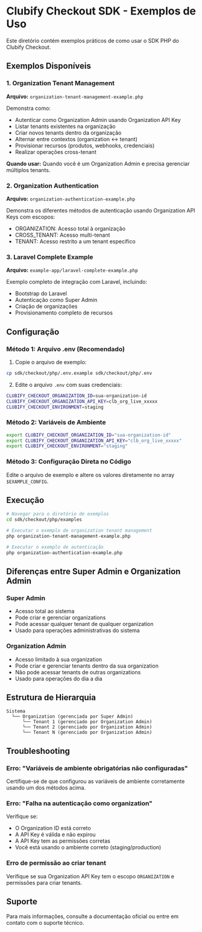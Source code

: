 # Clubify Checkout SDK - Exemplos de Uso

Este diretório contém exemplos práticos de como usar o SDK PHP do Clubify Checkout.

## Exemplos Disponíveis

### 1. Organization Tenant Management
**Arquivo:** `organization-tenant-management-example.php`

Demonstra como:
- Autenticar como Organization Admin usando Organization API Key
- Listar tenants existentes na organização
- Criar novos tenants dentro da organização
- Alternar entre contextos (organization ↔ tenant)
- Provisionar recursos (produtos, webhooks, credenciais)
- Realizar operações cross-tenant

**Quando usar:** Quando você é um Organization Admin e precisa gerenciar múltiplos tenants.

### 2. Organization Authentication
**Arquivo:** `organization-authentication-example.php`

Demonstra os diferentes métodos de autenticação usando Organization API Keys com escopos:
- ORGANIZATION: Acesso total à organização
- CROSS_TENANT: Acesso multi-tenant
- TENANT: Acesso restrito a um tenant específico

### 3. Laravel Complete Example
**Arquivo:** `example-app/laravel-complete-example.php`

Exemplo completo de integração com Laravel, incluindo:
- Bootstrap do Laravel
- Autenticação como Super Admin
- Criação de organizações
- Provisionamento completo de recursos

## Configuração

### Método 1: Arquivo .env (Recomendado)

1. Copie o arquivo de exemplo:
```bash
cp sdk/checkout/php/.env.example sdk/checkout/php/.env
```

2. Edite o arquivo `.env` com suas credenciais:
```bash
CLUBIFY_CHECKOUT_ORGANIZATION_ID=sua-organization-id
CLUBIFY_CHECKOUT_ORGANIZATION_API_KEY=clb_org_live_xxxxx
CLUBIFY_CHECKOUT_ENVIRONMENT=staging
```

### Método 2: Variáveis de Ambiente

```bash
export CLUBIFY_CHECKOUT_ORGANIZATION_ID="sua-organization-id"
export CLUBIFY_CHECKOUT_ORGANIZATION_API_KEY="clb_org_live_xxxxx"
export CLUBIFY_CHECKOUT_ENVIRONMENT="staging"
```

### Método 3: Configuração Direta no Código

Edite o arquivo de exemplo e altere os valores diretamente no array `$EXAMPLE_CONFIG`.

## Execução

```bash
# Navegar para o diretório de exemplos
cd sdk/checkout/php/examples

# Executar o exemplo de organization tenant management
php organization-tenant-management-example.php

# Executar o exemplo de autenticação
php organization-authentication-example.php
```

## Diferenças entre Super Admin e Organization Admin

### Super Admin
- Acesso total ao sistema
- Pode criar e gerenciar organizations
- Pode acessar qualquer tenant de qualquer organization
- Usado para operações administrativas do sistema

### Organization Admin
- Acesso limitado à sua organization
- Pode criar e gerenciar tenants dentro da sua organization
- Não pode acessar tenants de outras organizations
- Usado para operações do dia a dia

## Estrutura de Hierarquia

```
Sistema
  └── Organization (gerenciada por Super Admin)
      └── Tenant 1 (gerenciado por Organization Admin)
      └── Tenant 2 (gerenciado por Organization Admin)
      └── Tenant N (gerenciado por Organization Admin)
```

## Troubleshooting

### Erro: "Variáveis de ambiente obrigatórias não configuradas"

Certifique-se de que configurou as variáveis de ambiente corretamente usando um dos métodos acima.

### Erro: "Falha na autenticação como organization"

Verifique se:
- O Organization ID está correto
- A API Key é válida e não expirou
- A API Key tem as permissões corretas
- Você está usando o ambiente correto (staging/production)

### Erro de permissão ao criar tenant

Verifique se sua Organization API Key tem o escopo `ORGANIZATION` e permissões para criar tenants.

## Suporte

Para mais informações, consulte a documentação oficial ou entre em contato com o suporte técnico.
